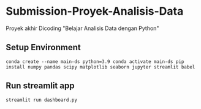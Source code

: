 # Submission-Proyek-Analisis-Data
Proyek akhir Dicoding "Belajar Analisis Data dengan Python"

## Setup Environment
`conda create --name main-ds python=3.9
conda activate main-ds
pip install numpy pandas scipy matplotlib seaborn jupyter streamlit babel
`
## Run streamlit app
`streamlit run dashboard.py`
